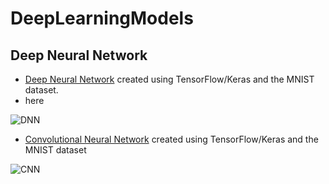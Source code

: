 # DeepLearningModels

## Deep Neural Network

- [Deep Neural Network](https://colab.research.google.com/drive/1ydb9ww3bMfoFe74xJAxrBftPDytn42X2?usp=sharing) created using TensorFlow/Keras and the MNIST dataset.
-  here

![DNN](https://github.com/Antonio-Villarreal/DeepLearningModels/blob/main/Resources/Neural%20Network%20Visual.jpeg)

- [Convolutional Neural Network](https://colab.research.google.com/drive/1DcrntEMfznsbIOT0yzZbGDTF9UGslY81#scrollTo=bP-s7oEidBri) created using TensorFlow/Keras and the MNIST dataset


![CNN](https://github.com/Antonio-Villarreal/DeepLearningModels/blob/main/Resources/Convolutional%20Neural%20Network.png)
